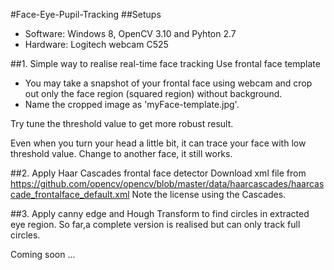 #Face-Eye-Pupil-Tracking
##Setups	
- Software: Windows 8, OpenCV 3.10 and Pyhton 2.7	
- Hardware: Logitech webcam C525

##1. Simple way to realise real-time face tracking
Use frontal face template
- You may take a snapshot of your frontal face using webcam and crop out only the face region (squared region) without background. 
- Name the cropped image as 'myFace-template.jpg'.


Try tune the threshold value to get more robust result. 

Even when you turn your head a little bit, it can trace your face with low threshold value.	Change to another face, it still works.


##2. Apply Haar Cascades frontal face detector 
Download xml file from https://github.com/opencv/opencv/blob/master/data/haarcascades/haarcascade_frontalface_default.xml 
Note the license using the Cascades.

##3. Apply canny edge and Hough Transform to find circles in extracted eye region. 
So far,a complete version is realised but can only track full circles.  


Coming soon ...
